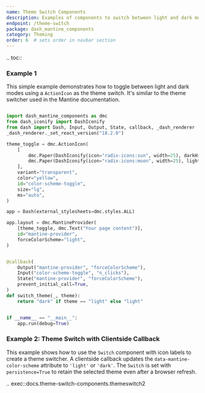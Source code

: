 ```yaml
---
name: Theme Switch Components
description: Examples of components to switch between light and dark modes
endpoint: /theme-switch
package: dash_mantine_components
category: Theming
order: 6  # sets order in navbar section
---
```


.. toc::

### Example 1

This simple example demonstrates how to toggle between light and dark modes using a `ActionIcon` as the theme switch.
It's similar to the theme switcher used in the Mantine documentation.

```python

import dash_mantine_components as dmc
from dash_iconify import DashIconify
from dash import Dash, Input, Output, State, callback, _dash_renderer
_dash_renderer._set_react_version("18.2.0")

theme_toggle = dmc.ActionIcon(
    [
        dmc.Paper(DashIconify(icon="radix-icons:sun", width=25), darkHidden=True),
        dmc.Paper(DashIconify(icon="radix-icons:moon", width=25), lightHidden=True),
    ],
    variant="transparent",
    color="yellow",
    id="color-scheme-toggle",
    size="lg",
    ms="auto",
)

app = Dash(external_stylesheets=dmc.styles.ALL)

app.layout = dmc.MantineProvider(
    [theme_toggle, dmc.Text("Your page content")],
    id="mantine-provider",
    forceColorScheme="light",
)


@callback(
    Output("mantine-provider", "forceColorScheme"),
    Input("color-scheme-toggle", "n_clicks"),
    State("mantine-provider", "forceColorScheme"),
    prevent_initial_call=True,
)
def switch_theme(_, theme):
    return "dark" if theme == "light" else "light"


if __name__ == "__main__":
    app.run(debug=True)
```

### Example 2: Theme Switch with Clientside Callback  

This example shows how to use the `Switch` component with icon labels to create a theme switcher. A clientside 
callback updates the `data-mantine-color-scheme` attribute to `'light'` or `'dark'`.  The `Switch` is set with 
`persistence=True` to retain the selected theme even after a browser refresh.

.. exec::docs.theme-switch-components.themeswitch2
